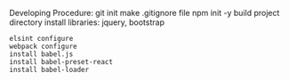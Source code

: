 Developing Procedure:
    git init
    make .gitignore file
    npm init -y
    build project directory
    install libraries: jquery, bootstrap
    
    elsint configure
    webpack configure
    install babel.js
    install babel-preset-react
    install babel-loader
